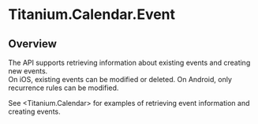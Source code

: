 # Titanium.Calendar.Event

<ProxySummary/>

## Overview

The API supports retrieving information about existing events and creating new events.  
On iOS, existing events can be modified or deleted. On Android, only recurrence rules
can be modified.

See <Titanium.Calendar> for examples of retrieving event information and creating events.

<ApiDocs/>
